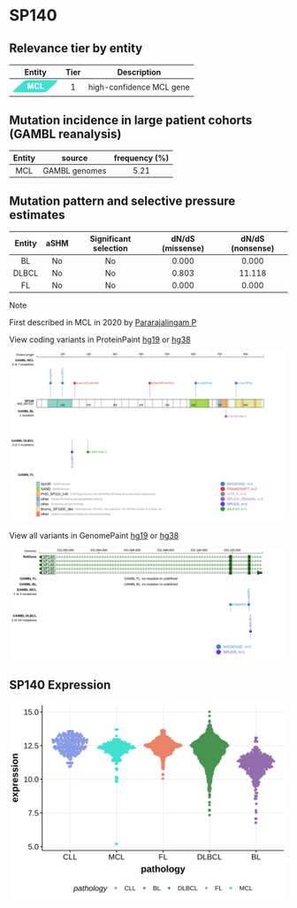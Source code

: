 # SP140

## Relevance tier by entity

|Entity|Tier|Description             |
|:------:|:----:|------------------------|
|![MCL](images/icons/MCL_tier1.png)   |1   |high-confidence MCL gene|

## Mutation incidence in large patient cohorts (GAMBL reanalysis)

|Entity|source       |frequency (%)|
|:------:|:-------------:|:-------------:|
|MCL   |GAMBL genomes|5.21         |

## Mutation pattern and selective pressure estimates

|Entity|aSHM|Significant selection|dN/dS (missense)|dN/dS (nonsense)|
|:------:|:----:|:---------------------:|:----------------:|:----------------:|
|BL    |No  |No                   |0.000           | 0.000          |
|DLBCL |No  |No                   |0.803           |11.118          |
|FL    |No  |No                   |0.000           | 0.000          |


> [!NOTE]
> First described in MCL in 2020 by [Pararajalingam P](https://pubmed.ncbi.nlm.nih.gov/32160292)


View coding variants in ProteinPaint [hg19](https://morinlab.github.io/LLMPP/GAMBL/SP140_protein.html)  or [hg38](https://morinlab.github.io/LLMPP/GAMBL/SP140_protein_hg38.html)

![image](images/proteinpaint/SP140_NM_007237.svg)

View all variants in GenomePaint [hg19](https://morinlab.github.io/LLMPP/GAMBL/SP140.html)  or [hg38](https://morinlab.github.io/LLMPP/GAMBL/SP140_hg38.html)

![image](images/proteinpaint/SP140.svg)
## SP140 Expression
![image](images/gene_expression/SP140_by_pathology.svg)
<!-- ORIGIN: beaLandscapeSomaticMutations2013 -->
<!-- MCL: beaLandscapeSomaticMutations2013 -->
